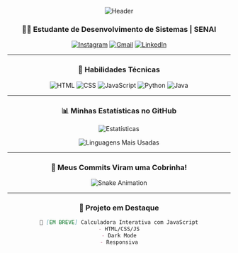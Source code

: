 <div align="center">

  ![Header](https://capsule-render.vercel.app/api?type=waving&color=gradient&height=200&section=header&text=V1CT0RHUG0&fontSize=60&fontAlignY=35&animation=fadeIn&fontColor=ffffff)

  ### 👨‍💻 Estudante de Desenvolvimento de Sistemas | SENAI
  
  [![Instagram](https://img.shields.io/badge/-@vh.santos_17-E4405F?style=for-the-badge&logo=instagram&logoColor=white)](https://instagram.com/vh.santos_17)
  [![Gmail](https://img.shields.io/badge/-victorhero53@gmail.com-D14836?style=for-the-badge&logo=gmail&logoColor=white)](mailto:victorhero53@gmail.com)
  [![LinkedIn](https://img.shields.io/badge/-Victor%20Hugo-0077B5?style=for-the-badge&logo=linkedin&logoColor=white)](https://linkedin.com/in/seu-perfil)

  ---

  ### 🚀 Habilidades Técnicas

  <img src="https://img.shields.io/badge/HTML5-E34F26?style=for-the-badge&logo=html5&logoColor=white" alt="HTML">
  <img src="https://img.shields.io/badge/CSS3-1572B6?style=for-the-badge&logo=css3&logoColor=white" alt="CSS">
  <img src="https://img.shields.io/badge/JavaScript-F7DF1E?style=for-the-badge&logo=javascript&logoColor=black" alt="JavaScript">
  <img src="https://img.shields.io/badge/Python-3776AB?style=for-the-badge&logo=python&logoColor=white" alt="Python">
  <img src="https://img.shields.io/badge/Java-007396?style=for-the-badge&logo=java&logoColor=white" alt="Java">

  ---

  ### 📊 Minhas Estatísticas no GitHub

  ![Estatísticas](https://github-readme-stats.vercel.app/api?username=V1ct0rhugo22&show_icons=true&theme=tokyonight&hide_border=true&count_private=true)
  
  ![Linguagens Mais Usadas](https://github-readme-stats.vercel.app/api/top-langs/?username=V1ct0rhugo22&layout=compact&theme=tokyonight&hide_border=true)

  ---

  ### 🐍 Meus Commits Viram uma Cobrinha!

  ![Snake Animation](https://raw.githubusercontent.com/V1ct0rhugo22/V1ct0rhugo22/output/github-contribution-grid-snake.svg)

  ---

  ### 📌 Projeto em Destaque
  
  ```markdown
  🚧 [EM BREVE] Calculadora Interativa com JavaScript
  - HTML/CSS/JS
  - Dark Mode
  - Responsiva

